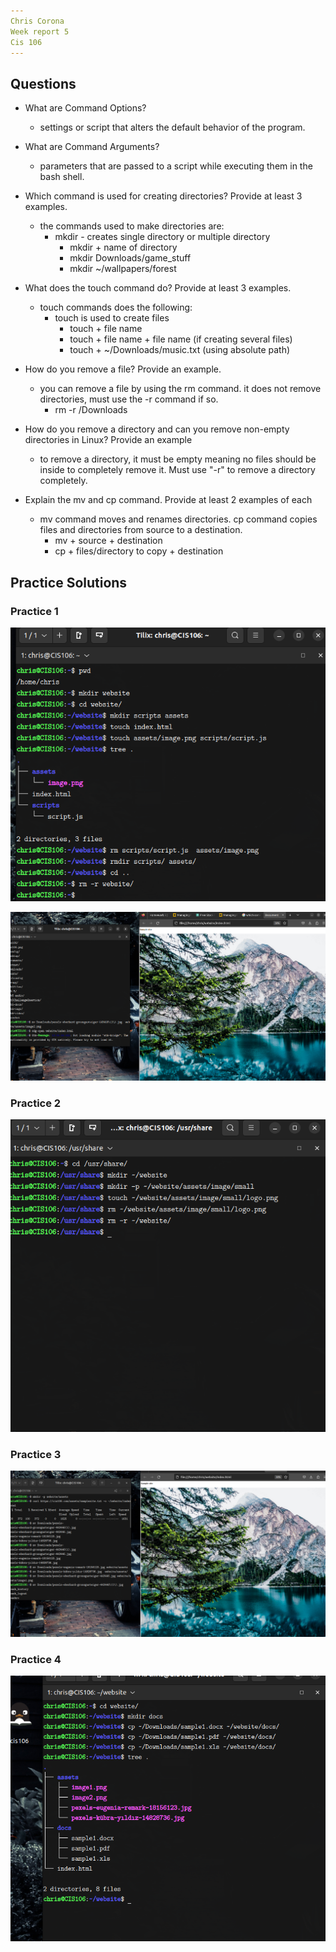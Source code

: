 ```yaml
---
Chris Corona
Week report 5
Cis 106
---
```


## Questions

+   What are Command Options?
    +  settings or script that alters the default behavior of the program.
  
+   What are Command Arguments?
    +   parameters that are passed to a script while executing them in the bash shell.
  
+   Which command is used for creating directories? Provide at least 3 examples.
    + the commands used to make directories are:
      + mkdir - creates single directory or multiple directory
        + mkdir + name of directory
        + mkdir Downloads/game_stuff
        + mkdir ~/wallpapers/forest
+   What does the touch command do? Provide at least 3 examples.
    +   touch commands does the following:
        +   touch is used to create files
            +   touch + file name
            +   touch + file name + file name (if creating several files)
            +   touch + ~/Downloads/music.txt (using absolute path)
  
+   How do you remove a file? Provide an example.
    +   you can remove a file by using the rm command. it does not remove directories, must use the -r command if so.
        +   rm -r /Downloads
  
+   How do you remove a directory and can you remove non-empty directories in Linux? Provide an example
    +   to remove a directory, it must be empty meaning no files should be inside to completely remove it. Must use "-r" to remove a directory completely.
  
+    Explain the mv and cp command. Provide at least 2 examples of each
     +   mv command moves and renames directories. cp command copies files and directories from source to a destination.
         +   mv + source + destination
         +   cp + files/directory to copy + destination


## Practice Solutions

### Practice 1
![q1](pract1.png)


![q1](practq1(2).png)


### Practice 2

![q2](pract2.png)

### Practice 3

![q3](pract3q1.png)

### Practice 4
![q4](pract4.png)